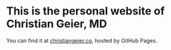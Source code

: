 # This is the personal website of Christian Geier, MD
You can find it at [christiangeier.co](https://christiangeier.co), hosted by GitHub Pages.
